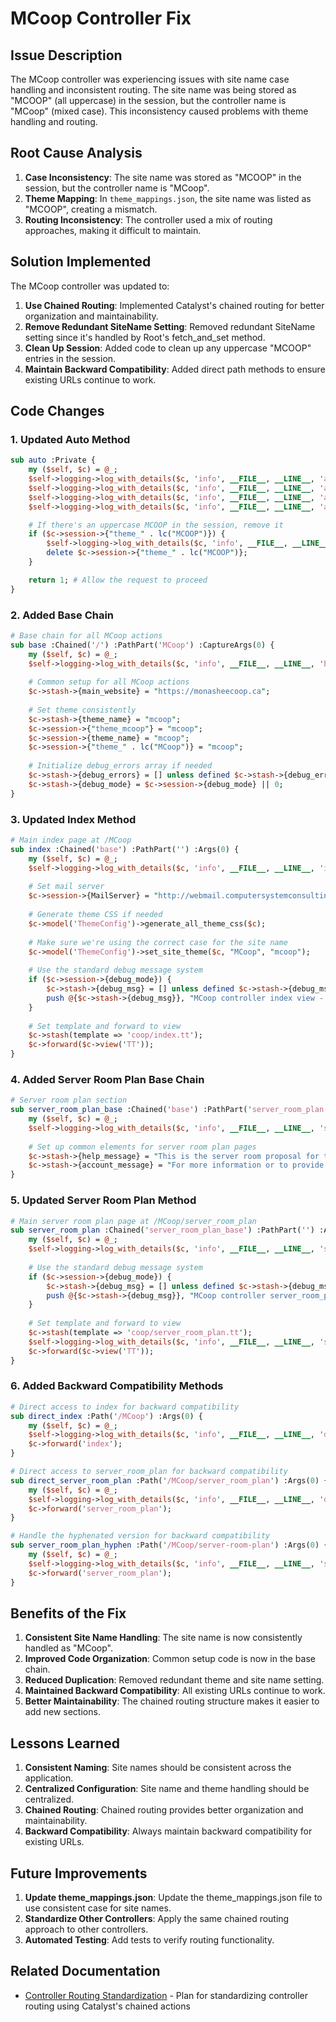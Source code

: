 # MCoop Controller Fix

## Issue Description

The MCoop controller was experiencing issues with site name case handling and inconsistent routing. The site name was being stored as "MCOOP" (all uppercase) in the session, but the controller name is "MCoop" (mixed case). This inconsistency caused problems with theme handling and routing.

## Root Cause Analysis

1. **Case Inconsistency**: The site name was stored as "MCOOP" in the session, but the controller name is "MCoop".
2. **Theme Mapping**: In `theme_mappings.json`, the site name was listed as "MCOOP", creating a mismatch.
3. **Routing Inconsistency**: The controller used a mix of routing approaches, making it difficult to maintain.

## Solution Implemented

The MCoop controller was updated to:

1. **Use Chained Routing**: Implemented Catalyst's chained routing for better organization and maintainability.
2. **Remove Redundant SiteName Setting**: Removed redundant SiteName setting since it's handled by Root's fetch_and_set method.
3. **Clean Up Session**: Added code to clean up any uppercase "MCOOP" entries in the session.
4. **Maintain Backward Compatibility**: Added direct path methods to ensure existing URLs continue to work.

## Code Changes

### 1. Updated Auto Method

```perl
sub auto :Private {
    my ($self, $c) = @_;
    $self->logging->log_with_details($c, 'info', __FILE__, __LINE__, 'auto', "MCoop controller auto method called");
    $self->logging->log_with_details($c, 'info', __FILE__, __LINE__, 'auto', "Request path: " . $c->req->uri->path);
    $self->logging->log_with_details($c, 'info', __FILE__, __LINE__, 'auto', "Request method: " . $c->req->method);
    $self->logging->log_with_details($c, 'info', __FILE__, __LINE__, 'auto', "Controller: " . __PACKAGE__);

    # If there's an uppercase MCOOP in the session, remove it
    if ($c->session->{"theme_" . lc("MCOOP")}) {
        $self->logging->log_with_details($c, 'info', __FILE__, __LINE__, 'auto', "Removing uppercase MCOOP theme from session");
        delete $c->session->{"theme_" . lc("MCOOP")};
    }

    return 1; # Allow the request to proceed
}
```

### 2. Added Base Chain

```perl
# Base chain for all MCoop actions
sub base :Chained('/') :PathPart('MCoop') :CaptureArgs(0) {
    my ($self, $c) = @_;
    $self->logging->log_with_details($c, 'info', __FILE__, __LINE__, 'base', "Base chained method called");
    
    # Common setup for all MCoop actions
    $c->stash->{main_website} = "https://monasheecoop.ca";
    
    # Set theme consistently
    $c->stash->{theme_name} = "mcoop";
    $c->session->{"theme_mcoop"} = "mcoop";
    $c->session->{theme_name} = "mcoop";
    $c->session->{"theme_" . lc("MCoop")} = "mcoop";
    
    # Initialize debug_errors array if needed
    $c->stash->{debug_errors} = [] unless defined $c->stash->{debug_errors};
    $c->stash->{debug_mode} = $c->session->{debug_mode} || 0;
}
```

### 3. Updated Index Method

```perl
# Main index page at /MCoop
sub index :Chained('base') :PathPart('') :Args(0) {
    my ($self, $c) = @_;
    $self->logging->log_with_details($c, 'info', __FILE__, __LINE__, 'index', 'Enter MCoop index method');
    
    # Set mail server
    $c->session->{MailServer} = "http://webmail.computersystemconsulting.ca";
    
    # Generate theme CSS if needed
    $c->model('ThemeConfig')->generate_all_theme_css($c);
    
    # Make sure we're using the correct case for the site name
    $c->model('ThemeConfig')->set_site_theme($c, "MCoop", "mcoop");
    
    # Use the standard debug message system
    if ($c->session->{debug_mode}) {
        $c->stash->{debug_msg} = [] unless defined $c->stash->{debug_msg};
        push @{$c->stash->{debug_msg}}, "MCoop controller index view - Using mcoop theme";
    }
    
    # Set template and forward to view
    $c->stash(template => 'coop/index.tt');
    $c->forward($c->view('TT'));
}
```

### 4. Added Server Room Plan Base Chain

```perl
# Server room plan section
sub server_room_plan_base :Chained('base') :PathPart('server_room_plan') :CaptureArgs(0) {
    my ($self, $c) = @_;
    $self->logging->log_with_details($c, 'info', __FILE__, __LINE__, 'server_room_plan_base', 'Enter server_room_plan_base method');
    
    # Set up common elements for server room plan pages
    $c->stash->{help_message} = "This is the server room proposal for the Monashee Coop transition team.";
    $c->stash->{account_message} = "For more information or to provide feedback, please contact the IT department.";
}
```

### 5. Updated Server Room Plan Method

```perl
# Main server room plan page at /MCoop/server_room_plan
sub server_room_plan :Chained('server_room_plan_base') :PathPart('') :Args(0) {
    my ($self, $c) = @_;
    $self->logging->log_with_details($c, 'info', __FILE__, __LINE__, 'server_room_plan', 'Enter server_room_plan method');
    
    # Use the standard debug message system
    if ($c->session->{debug_mode}) {
        $c->stash->{debug_msg} = [] unless defined $c->stash->{debug_msg};
        push @{$c->stash->{debug_msg}}, "MCoop controller server_room_plan view - Template: coop/server_room_plan.tt";
    }
    
    # Set template and forward to view
    $c->stash(template => 'coop/server_room_plan.tt');
    $self->logging->log_with_details($c, 'info', __FILE__, __LINE__, 'server_room_plan', 'Set template to coop/server_room_plan.tt');
    $c->forward($c->view('TT'));
}
```

### 6. Added Backward Compatibility Methods

```perl
# Direct access to index for backward compatibility
sub direct_index :Path('/MCoop') :Args(0) {
    my ($self, $c) = @_;
    $self->logging->log_with_details($c, 'info', __FILE__, __LINE__, 'direct_index', "Direct index method called, forwarding to chained index");
    $c->forward('index');
}

# Direct access to server_room_plan for backward compatibility
sub direct_server_room_plan :Path('/MCoop/server_room_plan') :Args(0) {
    my ($self, $c) = @_;
    $self->logging->log_with_details($c, 'info', __FILE__, __LINE__, 'direct_server_room_plan', 'Direct server_room_plan method called');
    $c->forward('server_room_plan');
}

# Handle the hyphenated version for backward compatibility
sub server_room_plan_hyphen :Path('/MCoop/server-room-plan') :Args(0) {
    my ($self, $c) = @_;
    $self->logging->log_with_details($c, 'info', __FILE__, __LINE__, 'server_room_plan_hyphen', 'Enter server_room_plan_hyphen method');
    $c->forward('server_room_plan');
}
```

## Benefits of the Fix

1. **Consistent Site Name Handling**: The site name is now consistently handled as "MCoop".
2. **Improved Code Organization**: Common setup code is now in the base chain.
3. **Reduced Duplication**: Removed redundant theme and site name setting.
4. **Maintained Backward Compatibility**: All existing URLs continue to work.
5. **Better Maintainability**: The chained routing structure makes it easier to add new sections.

## Lessons Learned

1. **Consistent Naming**: Site names should be consistent across the application.
2. **Centralized Configuration**: Site name and theme handling should be centralized.
3. **Chained Routing**: Chained routing provides better organization and maintainability.
4. **Backward Compatibility**: Always maintain backward compatibility for existing URLs.

## Future Improvements

1. **Update theme_mappings.json**: Update the theme_mappings.json file to use consistent case for site names.
2. **Standardize Other Controllers**: Apply the same chained routing approach to other controllers.
3. **Automated Testing**: Add tests to verify routing functionality.

## Related Documentation

- [Controller Routing Standardization](controller_routing_standardization.md) - Plan for standardizing controller routing using Catalyst's chained actions